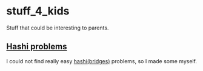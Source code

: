 # stuff_4_kids
Stuff that could be interesting to parents.

## [Hashi problems](./hashi_problems/README.md)

I could not find really easy [hashi(bridges)](https://en.wikipedia.org/wiki/Hashiwokakero) problems, so I made some myself.
